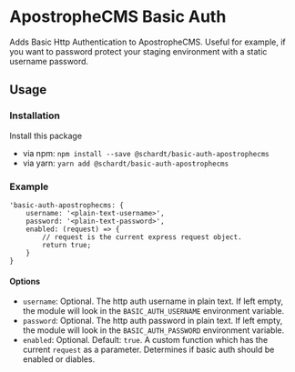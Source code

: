 # ApostropheCMS Basic Auth

Adds Basic Http Authentication to ApostropheCMS. Useful for example, if you want to password protect your
staging environment with a static username password.


## Usage

### Installation

Install this package
  - via npm: `npm install --save @schardt/basic-auth-apostrophecms`
  - via yarn: `yarn add @schardt/basic-auth-apostrophecms`


### Example

```
'basic-auth-apostrophecms: {
    username: '<plain-text-username>',
    password: '<plain-text-password>',
    enabled: (request) => {
        // request is the current express request object.
        return true;
    }
}
```

#### Options
- `username`: Optional. The http auth username in plain text. If left empty, the module will look in the `BASIC_AUTH_USERNAME` environment variable.
- `password`: Optional. The http auth password in plain text. If left empty, the module will look in the `BASIC_AUTH_PASSWORD` environment variable.
- `enabled`: Optional. Default: `true`. A custom function which has the current `request` as a parameter. Determines if basic auth should be enabled or diables.

